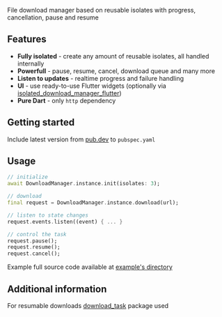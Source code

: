 File download manager based on reusable isolates with progress, cancellation, pause and resume

## Features

- **Fully isolated** - create any amount of reusable isolates, all handled internally
- **Powerfull** - pause, resume, cancel, download queue and many more
- **Listen to updates** - realtime progress and failure handling
- **UI** - use ready-to-use Flutter widgets (optionally via [isolated_download_manager_flutter](https://pub.dev/packages/isolated_download_manager_flutter))
- **Pure Dart** - only `http` dependency 

## Getting started

Include latest version from [pub.dev](https://pub.dev/packages/isolated_download_manager) to `pubspec.yaml`

## Usage

```dart
// initialize
await DownloadManager.instance.init(isolates: 3);

// download
final request = DownloadManager.instance.download(url);

// listen to state changes
request.events.listen((event) { ... }

// control the task
request.pause();
request.resume();
request.cancel();
```
Example full source code available at [example's directory](example/isolated_download_manager_example.dart)

## Additional information

For resumable downloads [download_task](https://pub.dev/packages/download_task) package used
